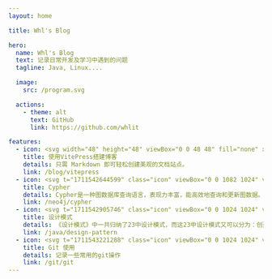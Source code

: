 ```yaml
---
layout: home

title: Whl's Blog

hero:
  name: Whl's Blog
  text: 记录日常开发及学习中遇到的问题
  tagline: Java, Linux....

  image:
    src: /program.svg

  actions:
    - theme: alt
      text: GitHub
      link: https://github.com/whlit

features:
  - icon: <svg width="48" height="48" viewBox="0 0 48 48" fill="none" xmlns="http://www.w3.org/2000/svg"><path d="M5.03628 7.87818C4.75336 5.83955 6.15592 3.95466 8.16899 3.66815L33.6838 0.0367403C35.6969 -0.24977 37.5581 1.1706 37.841 3.20923L42.9637 40.1218C43.2466 42.1604 41.8441 44.0453 39.831 44.3319L14.3162 47.9633C12.3031 48.2498 10.4419 46.8294 10.159 44.7908L5.03628 7.87818Z" fill="url(#paint0_linear_1287_1214)"/><path d="M6.85877 7.6188C6.71731 6.59948 7.41859 5.65703 8.42512 5.51378L33.9399 1.88237C34.9465 1.73911 35.8771 2.4493 36.0186 3.46861L41.1412 40.3812C41.2827 41.4005 40.5814 42.343 39.5749 42.4862L14.0601 46.1176C13.0535 46.2609 12.1229 45.5507 11.9814 44.5314L6.85877 7.6188Z" fill="white"/><path d="M33.1857 14.9195L25.8505 34.1576C25.6991 34.5547 25.1763 34.63 24.9177 34.2919L12.3343 17.8339C12.0526 17.4655 12.3217 16.9339 12.7806 16.9524L22.9053 17.3607C22.9698 17.3633 23.0344 17.3541 23.0956 17.3337L32.5088 14.1992C32.9431 14.0546 33.3503 14.4878 33.1857 14.9195Z" fill="url(#paint1_linear_1287_1214)"/><path d="M27.0251 12.5756L19.9352 15.0427C19.8187 15.0832 19.7444 15.1986 19.7546 15.3231L20.3916 23.063C20.4066 23.2453 20.5904 23.3628 20.7588 23.2977L22.7226 22.5392C22.9064 22.4682 23.1021 22.6138 23.0905 22.8128L22.9102 25.8903C22.8982 26.0974 23.1093 26.2436 23.295 26.1567L24.4948 25.5953C24.6808 25.5084 24.892 25.6549 24.8795 25.8624L24.5855 30.6979C24.5671 31.0004 24.9759 31.1067 25.1013 30.8321L25.185 30.6487L29.4298 17.8014C29.5008 17.5863 29.2968 17.3809 29.0847 17.454L27.0519 18.1547C26.8609 18.2205 26.6675 18.0586 26.6954 17.8561L27.3823 12.8739C27.4103 12.6712 27.2163 12.5091 27.0251 12.5756Z" fill="url(#paint2_linear_1287_1214)"/><defs><linearGradient id="paint0_linear_1287_1214" x1="6.48163" y1="1.9759" x2="39.05" y2="48.2064" gradientUnits="userSpaceOnUse"><stop stop-color="#49C7FF"/><stop offset="1" stop-color="#BD36FF"/></linearGradient><linearGradient id="paint1_linear_1287_1214" x1="11.8848" y1="16.4266" x2="26.7246" y2="31.4177" gradientUnits="userSpaceOnUse"><stop stop-color="#41D1FF"/><stop offset="1" stop-color="#BD34FE"/></linearGradient><linearGradient id="paint2_linear_1287_1214" x1="21.8138" y1="13.7046" x2="26.2464" y2="28.8069" gradientUnits="userSpaceOnUse"><stop stop-color="#FFEA83"/><stop offset="0.0833333" stop-color="#FFDD35"/><stop offset="1" stop-color="#FFA800"/></linearGradient></defs></svg>
    title: 使用VitePress搭建博客
    details: 只需 Markdown 即可轻松创建美观的文档站点。
    link: /blog/vitepress
  - icon: <svg t="1711542644599" class="icon" viewBox="0 0 1082 1024" version="1.1" xmlns="http://www.w3.org/2000/svg" p-id="5154" width="48" height="48"><path d="M978.686801 677.072403a93.818942 93.818942 0 0 0-15.523997 0l-101.918419-409.023587a101.243462 101.243462 0 1 0-111.367808-62.770947L556.164086 350.393498a97.86868 97.86868 0 0 0-86.394421-6.074607L324.654035 150.6064a99.893549 99.893549 0 0 0 13.499129-49.271819 101.243462 101.243462 0 1 0-172.113886 72.220337l-58.046252 637.158855h-6.749564a101.243462 101.243462 0 1 0 101.243462 101.243462 99.893549 99.893549 0 0 0-12.149215-47.246949l276.73213-332.078556a99.893549 99.893549 0 0 0 91.119116-6.749564l325.328992 217.335966a101.243462 101.243462 0 1 0 95.168854-67.495642z m-877.443339 269.982566a33.747821 33.747821 0 1 1 33.747821-33.747821 33.747821 33.747821 0 0 1-33.747821 33.747821z m134.991283-877.443339a33.747821 33.747821 0 1 1-33.747821 33.747821 33.747821 33.747821 0 0 1 33.747821-33.747821z m180.888319 418.472977l-238.934571 286.856476 51.971644-571.013127h6.074608a100.568506 100.568506 0 0 0 37.122603-7.42452L418.472977 390.215927a97.86868 97.86868 0 0 0 0 97.193723zM506.217311 474.585479a33.747821 33.747821 0 1 1 33.747821-33.747821 33.747821 33.747821 0 0 1-33.747821 33.747821z m337.478207-337.478208a33.747821 33.747821 0 0 1 0 67.495642v-8.099477l-14.849041 3.374782a33.072864 33.072864 0 0 1-18.223823-29.023126 33.747821 33.747821 0 0 1 33.072864-33.747821zM601.386165 474.585479a97.193724 97.193724 0 0 0 0-67.495642l188.987796-141.740847 101.243463 404.973849z m377.300636 337.478207a33.747821 33.747821 0 1 1 33.747821-33.747821 33.747821 33.747821 0 0 1-33.747821 33.747821z m-377.975592 164.689365a79.644857 79.644857 0 0 1-100.568506-12.149215 107.31807 107.31807 0 0 1-17.548867-67.495642 105.293201 105.293201 0 0 1 17.548867-67.495641 67.495641 67.495641 0 0 1 57.371295-26.323301 71.54538 71.54538 0 0 1 41.847298 10.799303 56.021382 56.021382 0 0 1 22.948518 35.097734h38.472516a89.094247 89.094247 0 0 0-31.722952-58.046252 107.993026 107.993026 0 0 0-67.495641-22.273562 105.293201 105.293201 0 0 0-88.41929 38.472516 158.614757 158.614757 0 0 0 0 174.813711 107.31807 107.31807 0 0 0 89.769203 37.79756 103.943288 103.943288 0 0 0 67.495641-22.273562 106.643114 106.643114 0 0 0 37.797559-67.495642h-38.472515a74.920162 74.920162 0 0 1-29.023126 46.571993z" p-id="5155" fill="#8a8a8a"></path></svg>
    title: Cypher
    details: Cypher是一种图数据库查询语言，表现力丰富，能高效地查询和更新图数据。
    link: /neo4j/cypher
  - icon: <svg t="1711542905746" class="icon" viewBox="0 0 1024 1024" version="1.1" xmlns="http://www.w3.org/2000/svg" p-id="7347" width="32" height="32"><path d="M910.17 697.77H780.93c-9.84 0-17.82 8.31-17.82 18.56V886.8c0 10.25 7.98 18.56 17.82 18.56h129.25c9.84 0 17.82-8.31 17.82-18.56V716.33c0-10.25-7.98-18.56-17.83-18.56zM339.11 121.37H128.94c-14.96 0-27.09 12.13-27.09 27.09v619.51a27.1 27.1 0 0 0 7.48 18.69l105.08 110.29c10.68 11.2 28.55 11.21 39.23 0l105.09-110.29a27.1 27.1 0 0 0 7.48-18.69V148.46c0-14.96-12.13-27.09-27.1-27.09zM920.06 239.93L629.37 896.67c-6.72 15.3-24.59 22.16-39.89 15.44L406.6 831.18c-15.16-6.72-22.16-24.59-15.3-39.89l27.88-62.91 69.21 30.74c6.43 2.72 13.87-0.14 16.59-6.43l14.16-31.74c2.72-6.43-0.14-13.87-6.43-16.73l-69.35-30.6 20.59-46.47 69.21 30.74c6.43 2.86 13.87 0 16.73-6.43l14.01-31.74c2.86-6.29-0.14-13.73-6.43-16.59l-69.21-30.74 20.45-46.33 69.35 30.6c6.29 2.86 13.73 0 16.59-6.43l14.01-31.74c2.86-6.29 0-13.73-6.43-16.59L533 471.14l148.99-336.59c6.72-15.3 24.59-22.16 39.89-15.44l182.88 80.93c15.16 6.72 22.16 24.59 15.3 39.89z" p-id="7348" fill="#8a8a8a"></path></svg>
    title: 设计模式
    details: 《设计模式》中一共归纳了23中设计模式，而这23中设计模式又可以分为：创建型、结构型和行为型...
    link: /java/design-pattern
  - icon: <svg t="1711543221288" class="icon" viewBox="0 0 1024 1024" version="1.1" xmlns="http://www.w3.org/2000/svg" p-id="9603" width="32" height="32"><path d="M110.933333 451.84 357.546667 204.8 429.653333 277.333333C419.413333 313.6 436.053333 353.28 469.333333 372.48L469.333333 608.853333C443.733333 623.36 426.666667 651.093333 426.666667 682.666667 426.666667 729.6 465.066667 768 512 768 558.933333 768 597.333333 729.6 597.333333 682.666667 597.333333 651.093333 580.266667 623.36 554.666667 608.853333L554.666667 401.493333 642.986667 490.666667C640 497.066667 640 504.32 640 512 640 558.933333 678.4 597.333333 725.333333 597.333333 772.266667 597.333333 810.666667 558.933333 810.666667 512 810.666667 465.066667 772.266667 426.666667 725.333333 426.666667 717.653333 426.666667 710.4 426.666667 704 429.653333L594.346667 320C605.44 280.32 584.96 236.8 545.28 220.16 526.933333 213.333333 507.733333 211.626667 490.666667 216.32L418.133333 144.213333 451.84 110.933333C485.12 77.226667 538.88 77.226667 572.16 110.933333L913.066667 451.84C946.773333 485.12 946.773333 538.88 913.066667 572.16L572.16 913.066667C538.88 946.773333 485.12 946.773333 451.84 913.066667L110.933333 572.16C77.226667 538.88 77.226667 485.12 110.933333 451.84Z" p-id="9604" fill="#8a8a8a"></path></svg>
    title: Git 使用
    details: 记录一些常用的git操作
    link: /git/git
---
```

